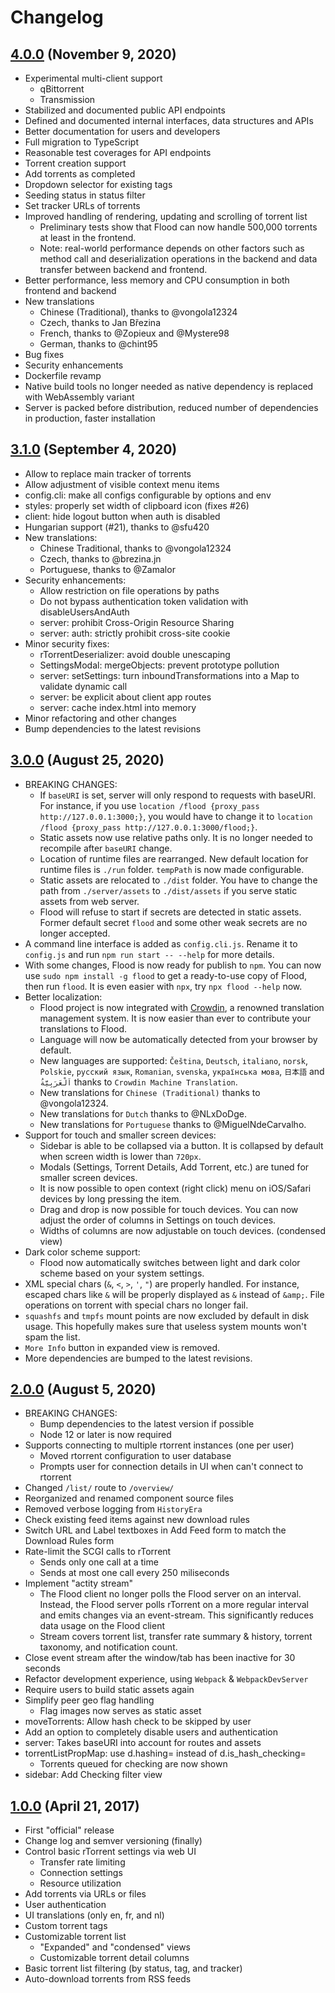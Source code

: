 # Changelog

## [4.0.0] (November 9, 2020)
* Experimental multi-client support
  * qBittorrent
  * Transmission
* Stabilized and documented public API endpoints
* Defined and documented internal interfaces, data structures and APIs
* Better documentation for users and developers
* Full migration to TypeScript
* Reasonable test coverages for API endpoints
* Torrent creation support
* Add torrents as completed
* Dropdown selector for existing tags
* Seeding status in status filter
* Set tracker URLs of torrents
* Improved handling of rendering, updating and scrolling of torrent list
  * Preliminary tests show that Flood can now handle 500,000 torrents at least in the frontend.
  * Note: real-world performance depends on other factors such as method call and deserialization operations in the backend and data transfer between backend and frontend.
* Better performance, less memory and CPU consumption in both frontend and backend
* New translations
  * Chinese (Traditional), thanks to @vongola12324
  * Czech, thanks to Jan Březina
  * French, thanks to @Zopieux and @Mystere98
  * German, thanks to @chint95
* Bug fixes
* Security enhancements
* Dockerfile revamp
* Native build tools no longer needed as native dependency is replaced with WebAssembly variant
* Server is packed before distribution, reduced number of dependencies in production, faster installation

## [3.1.0] (September 4, 2020)
* Allow to replace main tracker of torrents
* Allow adjustment of visible context menu items
* config.cli: make all configs configurable by options and env
* styles: properly set width of clipboard icon (fixes #26)
* client: hide logout button when auth is disabled
* Hungarian support (#21), thanks to @sfu420
* New translations:
  * Chinese Traditional, thanks to @vongola12324
  * Czech, thanks to @brezina.jn
  * Portuguese, thanks to @Zamalor
* Security enhancements:
  * Allow restriction on file operations by paths
  * Do not bypass authentication token validation with disableUsersAndAuth
  * server: prohibit Cross-Origin Resource Sharing
  * server: auth: strictly prohibit cross-site cookie
* Minor security fixes:
  * rTorrentDeserializer: avoid double unescaping
  * SettingsModal: mergeObjects: prevent prototype pollution
  * server: setSettings: turn inboundTransformations into a Map to validate dynamic call
  * server: be explicit about client app routes
  * server: cache index.html into memory
* Minor refactoring and other changes
* Bump dependencies to the latest revisions

## [3.0.0] (August 25, 2020)
* BREAKING CHANGES:
  * If `baseURI` is set, server will only respond to requests with baseURI. For instance, if you use `location /flood {proxy_pass http://127.0.0.1:3000;}`, you would have to change it to `location /flood {proxy_pass http://127.0.0.1:3000/flood;}`.
  * Static assets now use relative paths only. It is no longer needed to recompile after `baseURI` change.
  * Location of runtime files are rearranged. New default location for runtime files is `./run` folder. `tempPath` is now made configurable.
  * Static assets are relocated to `./dist` folder. You have to change the path from `./server/assets` to `./dist/assets` if you serve static assets from web server.
  * Flood will refuse to start if secrets are detected in static assets. Former default secret `flood` and some other weak secrets are no longer accepted.
* A command line interface is added as `config.cli.js`. Rename it to `config.js` and run `npm run start -- --help` for more details.
* With some changes, Flood is now ready for publish to `npm`. You can now use `sudo npm install -g flood` to get a ready-to-use copy of Flood, then run `flood`. It is even easier with `npx`, try `npx flood --help` now.
* Better localization:
  * Flood project is now integrated with [Crowdin](https://crwd.in/flood), a renowned translation management system. It is now easier than ever to contribute your translations to Flood.
  * Language will now be automatically detected from your browser by default.
  * New languages are supported: `Čeština`, `Deutsch`, `italiano`, `norsk`, `Polskie`, `русский язык`, `Romanian`, `svenska`, `українська мова`, `日本語` and `اَلْعَرَبِيَّةُ` thanks to `Crowdin Machine Translation`.
  * New translations for `Chinese (Traditional)` thanks to @vongola12324.
  * New translations for `Dutch` thanks to @NLxDoDge.
  * New translations for `Portuguese` thanks to @MiguelNdeCarvalho.
* Support for touch and smaller screen devices:
  * Sidebar is able to be collapsed via a button. It is collapsed by default when screen width is lower than `720px`.
  * Modals (Settings, Torrent Details, Add Torrent, etc.) are tuned for smaller screen devices.
  * It is now possible to open context (right click) menu on iOS/Safari devices by long pressing the item.
  * Drag and drop is now possible for touch devices. You can now adjust the order of columns in Settings on touch devices.
  * Widths of columns are now adjustable on touch devices. (condensed view)
* Dark color scheme support:
  * Flood now automatically switches between light and dark color scheme based on your system settings.
* XML special chars (`&`, `<`, `>`, `'`, `"`) are properly handled. For instance, escaped chars like `&` will be properly displayed as `&` instead of `&amp;`. File operations on torrent with special chars no longer fail.
* `squashfs` and `tmpfs` mount points are now excluded by default in disk usage. This hopefully makes sure that useless system mounts won't spam the list.
* `More Info` button in expanded view is removed.
* More dependencies are bumped to the latest revisions.

## [2.0.0] (August 5, 2020)
* BREAKING CHANGES:
  * Bump dependencies to the latest version if possible
  * Node 12 or later is now required
* Supports connecting to multiple rtorrent instances (one per user)
  * Moved rtorrent configuration to user database
  * Prompts user for connection details in UI when can't connect to rtorrent
* Changed `/list/` route to `/overview/`
* Reorganized and renamed component source files
* Removed verbose logging from `HistoryEra`
* Check existing feed items against new download rules
* Switch URL and Label textboxes in Add Feed form to match the Download Rules form
* Rate-limit the SCGI calls to rTorrent
  * Sends only one call at a time
  * Sends at most one call every 250 miliseconds
* Implement "actity stream"
  * The Flood client no longer polls the Flood server on an interval. Instead,
  the Flood server polls rTorrent on a more regular interval and emits changes
  via an event-stream. This significantly reduces data usage on the Flood client
  * Stream covers torrent list, transfer rate summary & history,
  torrent taxonomy, and notification count.
* Close event stream after the window/tab has been inactive for 30 seconds
* Refactor development experience, using `Webpack` & `WebpackDevServer`
* Require users to build static assets again
* Simplify peer geo flag handling
  * Flag images now serves as static asset
* moveTorrents: Allow hash check to be skipped by user
* Add an option to completely disable users and authentication
* server: Takes baseURI into account for routes and assets
* torrentListPropMap: use d.hashing= instead of d.is_hash_checking=
  * Torrents queued for checking are now shown
* sidebar: Add Checking filter view

## [1.0.0] (April 21, 2017)
* First "official" release
* Change log and semver versioning (finally)
* Control basic rTorrent settings via web UI
  * Transfer rate limiting
  * Connection settings
  * Resource utilization
* Add torrents via URLs or files
* User authentication
* UI translations (only en, fr, and nl)
* Custom torrent tags
* Customizable torrent list
  * "Expanded" and "condensed" views
  * Customizable torrent detail columns
* Basic torrent list filtering (by status, tag, and tracker)
* Auto-download torrents from RSS feeds

[Unreleased]:https://github.com/Flood-UI/flood/compare/v1.0.0...HEAD
[1.0.0]:https://github.com/Flood-UI/flood/compare/ae520c0a33ffb4ae6f21e47bc6f7e6007dd1e6dc...v1.0.0
[2.0.0]:https://github.com/jesec/flood/compare/v1.0.0...v2.0.0
[3.0.0]:https://github.com/jesec/flood/compare/v2.0.0...v3.0.0
[3.1.0]:https://github.com/jesec/flood/compare/v3.0.0...v3.1.0
[4.0.0]:https://github.com/jesec/flood/compare/v3.1.0...v4.0.0
